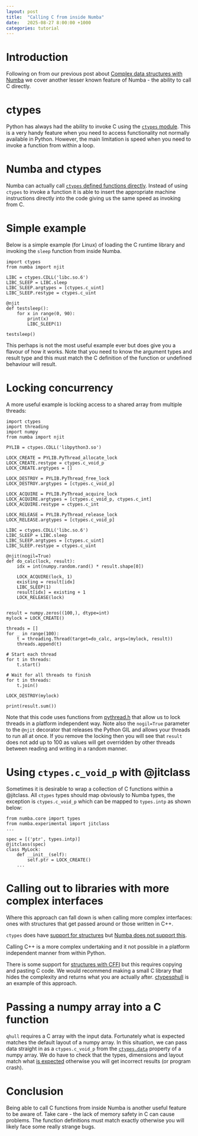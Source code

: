 ```yaml
---
layout: post
title:  "Calling C from inside Numba"
date:   2025-08-27 8:00:00 +1000
categories: tutorial
---
```


# Introduction

Following on from our previous post about [Complex data structures with Numba](../07/numbastruct.html)
we cover another lesser known feature of Numba - the ability to call C directly.

# ctypes

Python has always had the ability to invoke C using the [`ctypes` module](https://docs.python.org/3/library/ctypes.html).
This is a very handy feature when you need to access functionality not normally available in Python.
However, the main limitation is speed when you need to invoke a function from within a loop.

# Numba and ctypes

Numba can actually call [`ctypes` defined functions directly](https://numba.readthedocs.io/en/stable/user/cfunc.html#calling-c-code-from-numba). Instead of using `ctypes`
to invoke a function it is able to insert the appropriate machine instructions directly into the code giving
us the same speed as invoking from C. 

# Simple example

Below is a simple example (for Linux) of loading the C runtime library and invoking the `sleep` function
from inside Numba.

```
import ctypes
from numba import njit

LIBC = ctypes.CDLL('libc.so.6')
LIBC_SLEEP = LIBC.sleep
LIBC_SLEEP.argtypes = [ctypes.c_uint]
LIBC_SLEEP.restype = ctypes.c_uint

@njit
def testsleep():
    for x in range(0, 90):
        print(x)
        LIBC_SLEEP(1)

testsleep()
```

This perhaps is not the most useful example ever but does give you a flavour of how it works. Note
that you need to know the argument types and result type and this must match the C definition of the
function or undefined behaviour will result.

# Locking concurrency 

A more useful example is locking access to a shared array from multiple threads:

```
import ctypes
import threading
import numpy
from numba import njit

PYLIB = ctypes.CDLL('libpython3.so')

LOCK_CREATE = PYLIB.PyThread_allocate_lock
LOCK_CREATE.restype = ctypes.c_void_p
LOCK_CREATE.argtypes = []

LOCK_DESTROY = PYLIB.PyThread_free_lock
LOCK_DESTROY.argtypes = [ctypes.c_void_p]

LOCK_ACQUIRE = PYLIB.PyThread_acquire_lock
LOCK_ACQUIRE.argtypes = [ctypes.c_void_p, ctypes.c_int]
LOCK_ACQUIRE.restype = ctypes.c_int

LOCK_RELEASE = PYLIB.PyThread_release_lock
LOCK_RELEASE.argtypes = [ctypes.c_void_p]

LIBC = ctypes.CDLL('libc.so.6')
LIBC_SLEEP = LIBC.sleep
LIBC_SLEEP.argtypes = [ctypes.c_uint]
LIBC_SLEEP.restype = ctypes.c_uint

@njit(nogil=True)
def do_calc(lock, result):
    idx = int(numpy.random.rand() * result.shape[0])
    
    LOCK_ACQUIRE(lock, 1)
    existing = result[idx]
    LIBC_SLEEP(1)
    result[idx] = existing + 1
    LOCK_RELEASE(lock)
    
    
result = numpy.zeros((100,), dtype=int)
mylock = LOCK_CREATE()

threads = []
for _ in range(100):
    t = threading.Thread(target=do_calc, args=(mylock, result))
    threads.append(t)
    
# Start each thread
for t in threads:
    t.start()

# Wait for all threads to finish
for t in threads:
    t.join()

LOCK_DESTROY(mylock)

print(result.sum())
```

Note that this code uses functions from [pythread.h](https://github.com/python/cpython/blob/main/Include/pythread.h)
that allow us to lock threads in a platform independent way. Note also the `nogil=True` parameter to the `@njit`
decorator that releases the Python GIL and allows your threads to run all at once.
If you remove the locking then you will see that `result` does not add up to 100 as values will get overridden by
other threads between reading and writing in a random manner.

# Using `ctypes.c_void_p` with @jitclass

Sometimes it is desirable to wrap a collection of C functions within a @jitclass. All `ctypes` types
should map obviously to Numba types, the exception is `ctypes.c_void_p` which can be mapped to 
`types.intp` as shown below:

```
from numba.core import types
from numba.experimental import jitclass
...

spec = [('ptr', types.intp)]
@jitclass(spec)
class MyLock:
    def __init__(self):
        self.ptr = LOCK_CREATE()
    ...
```


# Calling out to libraries with more complex interfaces

Where this approach can fall down is when calling more complex interfaces: ones with structures that get passed around
or those written in C++.

`ctypes` does have [support for structures](https://docs.python.org/3/library/ctypes.html#structures-and-unions) but
[Numba does not support this](https://numba.readthedocs.io/en/stable/reference/pysupported.html#ctypes). 

Calling C++ is a more complex undertaking and it not possible in a platform independent manner from within Python.

There is some support for [structures with CFFI](https://numba.readthedocs.io/en/stable/user/cfunc.html#handling-c-structures)
but this requires copying and pasting C code. We would recommend making a small C library that hides the complexity
and returns what you are actually after. [ctypesqhull](https://github.com/gillins/ctypesqhull) is an example
of this approach. 

# Passing a numpy array into a C function

`qhull` requires a C array with the input data. Fortunately what is expected matches the default layout of a numpy array.
In this situation, we can pass data straight in as a `ctypes.c_void_p` from the  [`ctypes.data`](https://numpy.org/doc/2.1/reference/generated/numpy.ndarray.ctypes.html) property of a numpy array.
We do have to check that the types, dimensions and layout match what [is expected](https://github.com/gillins/ctypesqhull?tab=readme-ov-file#how-to-use) otherwise you will get incorrect 
results (or program crash).

# Conclusion

Being able to call C functions from inside Numba is another useful feature to be aware of. Take care - the lack
of memory safety in C can cause problems. The function definitions must match exactly otherwise you will 
likely face some really strange bugs.
